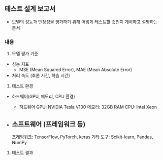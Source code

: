 ## 테스트 설계 보고서

- 모델의 성능과 안정성을 평가하기 위해 어떻게 테스트할 것인지 계획하고 설명하는 문서

### 내용

1. 모델 평가 기준
- 성능 지표
    - MSE (Mean Squared Error), MAE (Mean Absolute Error)
- 처리 속도 (추론 시간, 학습 시간)
1. 테스트 환경
- 하드웨어(GPU, 메모리, CPU 환경)
    - 하드웨어
    GPU: NVIDIA Tesla V100
    메모리: 32GB RAM
    CPU: Intel Xeon
- 소프트웨어 (프레임워크 등)
    - 
    
    프레임워크: TensorFlow, PyTorch, keras 
    기타 도구: Scikit-learn, Pandas, NumPy
    
1. 테스트 결과
